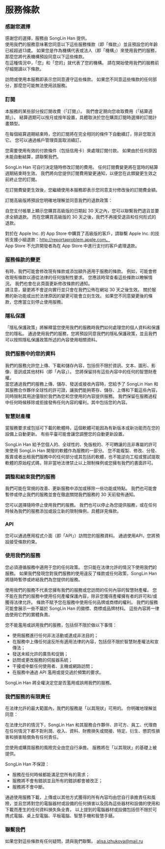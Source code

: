 # 服務條款


### 感謝您選擇

感謝您的選擇，服務由 SongLin Han 提供。  
使用我們的服務意味著您同意以下這些服務條款（即「條款」）並且預設您的年齡已經超過13歲。 如果您是作為機構代表或法人（即「機構」）來使用我們的服務，那麼您將代表機構預設同意以下這些條款。  
在這種情況中，「您」和「您的」就代表了您的機構。 請在開始使用我們的服務前仔細閱讀以下條款。

訪問或使用本服務即表示您同意遵守這些條款。 如果您不同意這些條款的任何部分，那麼您可能無法使用該服務。


### 訂閱

本服務的某些部分按訂閱收費（「訂閱」）。 我們會定期向您收取費用（「結算週期」）。 結算週期可以按月或按年設置，具體取決於您在購買訂閱時選擇的訂閱計畫類型。

在每個結算週期結束時，您的訂閱將在完全相同的條件下自動續訂，除非您取消它。 您可以通過帳戶管理頁面取消續訂。

您需要使用有效的付款條件（包括信用卡）來處理訂閱付款。 如果由於任何原因未能自動結算，請聯繫我們。

SongLin Han 可自行決定隨時修改訂閱的費用。 任何訂閱費變更將在當時的結算週期結束時生效。 我們將向您提供訂閱費用變更通知，以便您在此類變更生效之前終止您的訂閱。

在訂閱費變更生效後，您繼續使用本服務即表示您同意支付修改後的訂閱費金額。

訂閱高級版將預設您明確地理解並同意我們的退款政策：

自您支付帳單上顯示您購買高級版的日期起 30 天之內，您可以聯繫我們退貨並要求全額退款。 而在您購買高級版的 30 天之後，我們不再接受退貨和任何形式的退款。

對於在 Apple Inc. 的 App Store 中購買了高級版的客戶，請聯繫 Apple Inc. 的技術支援小組退款：http://reportaproblem.apple.com。  
App Store 不允許開發者為在 App Store 中進行支付的客戶處理退款。


### 服務條款的變更

有時，我們可能會修改現有條款或添加額外適用于服務的條款。 例如，可能會修改現有條款以遵從法律的任何強制性要求。 您應該時常查看這些條款以瞭解情況。 我們也會在此頁面更新修改條款的通知。  
請注意，變更將不會逆向實行並只會在我們公佈在網站 30 天之後生效。 關於服務的新功能或出於法律原因的變更可能會立刻生效。 如果您不同意變更後的條款，您應當立刻停止使用服務。


### 隱私保護

「隱私保護政策」將解釋當您使用我們的服務時我們如何處理您的個人資料和保護您的隱私。 通過使用我們的服務，您將預設同意我們的隱私保護政策，並且我們可以按照隱私保護政策所述的內容使用相關資料。


### 我們服務中的您的資料

我們的服務允許您上傳、下載和儲存內容，包括但不限於資訊、文本、圖形、影像、音訊或其他材料（即「內容」）。 您將保留持有這些內容中的任何的智慧財產權。  
當您通過我們的服務上傳、儲存、發送或接收內容時，您給予了 SongLin Han 和其服務合作夥伴全球性的許可證，讓我們能夠寄存、儲存、上傳和下載這些內容，同時限制其用途僅限於我們為您和您使用的內容提供服務。 我們保留在服務過程中任何時候移除或拒接發佈任何內容的權利，其中包括您的內容。


### 智慧財產權

當服務要求或包括可下載的軟體時，這個軟體可能因為有新版本或新功能而在您的設備上自動更新。 有些平臺可能會讓您調整您的自動更新設置。

SongLin Han 給予您個人的、全球性的、免版稅的、不可轉讓的且非專屬的許可來使用 SongLin Han 開發的軟體作為服務的一部分。 您不能複製、修改、分發、販賣或者出租我們服務中的任何部分或其包括的軟體，也不能逆向工程或嘗試提取軟體的原始程式碼，除非當地法律禁止以上限制條例或您擁有我們的書面許可。


### 調整和結束我們的服務

我們可能在常規的改善、更新服務中添加或移除一些功能或特點。 我們也可能會暫停或停止我們的服務並會在徹底關閉我們服務的 30 天前發佈通知。

您可以選擇隨時停止使用我們的服務。 我們也可以停止為您提供服務，或在任何時候為我們的服務添加或設立新的限制條例，具體詳見條款。


### API

您可以通過應用程式介面（即「API」）訪問您的服務資料。 通過使用API，您將預設接受條款約束。


### 使用我們的服務

您必須遵循服務中適用于您的任何政策。 您只能在法律允許的情況下使用我們的服務。 如果我們發現您對我們服務的使用違反了條款或任何政策，SongLin Han 將隨時暫停或終結我們為您提供的服務。

使用我們的服務不代表您擁有我們的服務或您訪問的任何內容的智慧財產權。 您不能在我們的服務中使用任何產權保護內容，除非您獲得產權擁有者的許可和/或獲得法律允許。 條款不賦予您在服務中使用任何品牌或商標的權利。 我們的服務可能會展示一些不屬於 SongLin Han 的徽標、商標或品牌材料。 這些內容將一律由使用它們的實體負責。

您不能濫用或誤用我們的服務，包括但不限於做以下事情：

* 使用服務進行任何非法活動或達成非法目的；
* 在服務中上傳任何違反所有適用法律的內容，包括但不限於智慧財產權法和宣傳法；
* 發送未經允許的廣告和促銷；
* 訪問或更改服務的伺服器系統；
* 干擾或中斷任何使用者、主機或網路訪問；
* 在服務中通過 API 濫用或提交過於頻繁的要求。

SongLin Han 將全權決定您是否濫用或誤用我們的服務。


### 我們服務的有限責任

在法律允許的最大範圍內，我們的服務是「以其現狀」可用的。 你明確地理解並同意：

在法律允許的情況下，SongLin Han 和其服務合作夥伴、許可方、員工、代理商在任何情況下都不對利潤、收入、資料、財務損失或間接、特定、衍生、懲罰性損害和損害賠償負有任何責任。

您使用或購買服務的風險完全由您自行承擔。 服務將在「以其現狀」的基礎上被提供。

SongLin Han 不保證：

* 服務在任何時候都能滿足您所有的需求；
* 服務將不會有錯誤並且所有的錯誤都會被改正；
* 服務將不會中斷。

通過使用服務下載，上傳或以其他方式獲得的所有內容均由您自行承擔責任和風險，並且您將對您的電腦器材或設備的任何損害以及因為這些器材和設備的使用和下載而產生的任何資料損失負全責， 以上提到的電腦器材或設備包括但不限於可擕式電腦、桌上型電腦、平板電腦、智慧手機和智慧手錶。


### 聯繫我們

如果您對這些條款有任何疑問，請與我們聯繫。 alisa.izhukova@mail.ru

